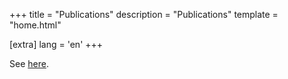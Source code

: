 +++
title = "Publications"
description = "Publications"
template = "home.html"

[extra]
lang = 'en'
+++

See [here](https://crss.us/person/eugenechou.html).
